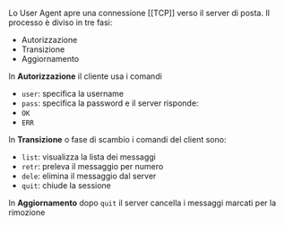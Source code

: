 Lo User Agent apre una connessione [[TCP]] verso il server di posta.
Il processo è diviso in tre fasi:
- Autorizzazione
- Transizione
- Aggiornamento

In **Autorizzazione** il cliente usa i comandi 
- `user`: specifica la username
- `pass`: specifica la password
e il server risponde:
- `OK`
- `ERR`

In **Transizione** o fase di scambio i comandi del client sono:
- `list`: visualizza la lista dei messaggi
- `retr`: preleva il messaggio per numero
- `dele`: elimina il messaggio dal server
- `quit`: chiude la sessione

In **Aggiornamento** dopo `quit` il server cancella i messaggi marcati per la rimozione
